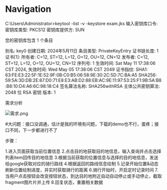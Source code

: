 # Navigation




C:\Users\Administrator>keytool -list -v -keystore exam.jks
输入密钥库口令:
密钥库类型: PKCS12
密钥库提供方: SUN

您的密钥库包含 1 个条目

别名: key0
创建日期: 2024年5月11日
条目类型: PrivateKeyEntry
证书链长度: 1
证书[1]:
所有者: C=12, ST=12, L=12, O=12, OU=12, CN=12
发布者: C=12, ST=12, L=12, O=12, OU=12, CN=12
序列号: 1
生效时间: Sat May 11 17:38:06 CST 2024, 失效时间: Wed May 05 17:38:06 CST 2049
证书指纹:
SHA1: 63:FE:E3:22:5F:1E:52:9F:0B:C0:B5:06:58:9E:30:2C:5D:7C:BA:A5
SHA256: 59:5A:3D:DB:2E:87:D0:71:E8:E3:AB:D2:88:EB:AC:9E:11:97:53:25:F1:9B:5A:B8:B8:10:D4:A6:6C:98:18:C4
签名算法名称: SHA256withRSA
主体公共密钥算法: 2048 位 RSA 密钥
版本: 1


需求分析

![需求.png](image%2F%D0%E8%C7%F3.png)

#大问题：接口没调通，估计是我的环境有问题，下载的demo也不行，蛋疼；接口不同，下一步都进行不了

步骤：

1.进入页面获取当前位置信息
2.点击目的地获取目的地信息，输入查询并点击选择列表item回传目的地信息
3.根据当前获取的位置信息与选择的目的地信息，发送给google获取对应的骑行路线
4.根据返回的路线信息绘制
5.记录开始位置&动态刷新位置绘制进度，并实时获取骑行的距离
6.骑行开始时，开启定时记录时间
7.当用户点击按钮会改变按钮状态，到达目的地附近自动自动停止或手动停止，截取fragment图片片并上传
8.回复状态，重置相关数据
